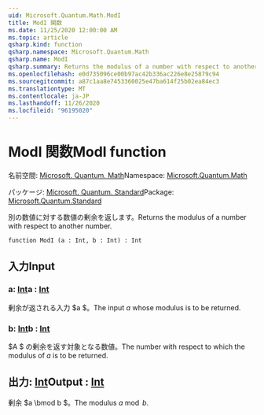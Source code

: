 ```yaml
---
uid: Microsoft.Quantum.Math.ModI
title: ModI 関数
ms.date: 11/25/2020 12:00:00 AM
ms.topic: article
qsharp.kind: function
qsharp.namespace: Microsoft.Quantum.Math
qsharp.name: ModI
qsharp.summary: Returns the modulus of a number with respect to another number.
ms.openlocfilehash: e0d735096ce00b97ac42b336ac226e8e25879c94
ms.sourcegitcommit: a87c1aa8e7453360025e47ba614f25b02ea84ec3
ms.translationtype: MT
ms.contentlocale: ja-JP
ms.lasthandoff: 11/26/2020
ms.locfileid: "96195020"
---
```

# <a name="modi-function"></a><span data-ttu-id="91f47-102">ModI 関数</span><span class="sxs-lookup"><span data-stu-id="91f47-102">ModI function</span></span>

<span data-ttu-id="91f47-103">名前空間: [Microsoft. Quantum. Math](xref:Microsoft.Quantum.Math)</span><span class="sxs-lookup"><span data-stu-id="91f47-103">Namespace: [Microsoft.Quantum.Math](xref:Microsoft.Quantum.Math)</span></span>

<span data-ttu-id="91f47-104">パッケージ: [Microsoft. Quantum. Standard](https://nuget.org/packages/Microsoft.Quantum.Standard)</span><span class="sxs-lookup"><span data-stu-id="91f47-104">Package: [Microsoft.Quantum.Standard](https://nuget.org/packages/Microsoft.Quantum.Standard)</span></span>


<span data-ttu-id="91f47-105">別の数値に対する数値の剰余を返します。</span><span class="sxs-lookup"><span data-stu-id="91f47-105">Returns the modulus of a number with respect to another number.</span></span>

```qsharp
function ModI (a : Int, b : Int) : Int
```


## <a name="input"></a><span data-ttu-id="91f47-106">入力</span><span class="sxs-lookup"><span data-stu-id="91f47-106">Input</span></span>

### <a name="a--int"></a><span data-ttu-id="91f47-107">a: [Int](xref:microsoft.quantum.lang-ref.int)</span><span class="sxs-lookup"><span data-stu-id="91f47-107">a : [Int](xref:microsoft.quantum.lang-ref.int)</span></span>

<span data-ttu-id="91f47-108">剰余が返される入力 $a $。</span><span class="sxs-lookup"><span data-stu-id="91f47-108">The input $a$ whose modulus is to be returned.</span></span>


### <a name="b--int"></a><span data-ttu-id="91f47-109">b: [Int](xref:microsoft.quantum.lang-ref.int)</span><span class="sxs-lookup"><span data-stu-id="91f47-109">b : [Int](xref:microsoft.quantum.lang-ref.int)</span></span>

<span data-ttu-id="91f47-110">$A $ の剰余を返す対象となる数値。</span><span class="sxs-lookup"><span data-stu-id="91f47-110">The number with respect to which the modulus of $a$ is to be returned.</span></span>



## <a name="output--int"></a><span data-ttu-id="91f47-111">出力: [Int](xref:microsoft.quantum.lang-ref.int)</span><span class="sxs-lookup"><span data-stu-id="91f47-111">Output : [Int](xref:microsoft.quantum.lang-ref.int)</span></span>

<span data-ttu-id="91f47-112">剰余 $a \bmod b $。</span><span class="sxs-lookup"><span data-stu-id="91f47-112">The modulus $a \bmod b$.</span></span>